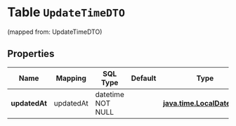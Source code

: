
# Table `UpdateTimeDTO`
(mapped from: UpdateTimeDTO)

## Properties
Name | Mapping | SQL Type | Default | Type | Description | Notes
---- | ------- | -------- | ------- | ---- | ----------- | -----
**updatedAt** | updatedAt | datetime NOT NULL |  | [**java.time.LocalDateTime**](java.time.LocalDateTime.md) | Время последнего обновления. | 



